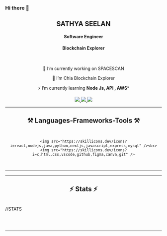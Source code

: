### Hi there 👋


<h2 align="center">SATHYA SEELAN </h2>
<h4 align="center">Software Engineer </h4>
<h4 align="center">Blockchain Explorer </h4>

<br/>

<div align="center">

 🔭 I’m currently working on SPACESCAN
 
 🌱 I’m Chia Blockchain Explorer

⚡ I’m currently learning **Node Js, API , AWS***

 </div>
 
<div align="center"> 
  <a href="mailto:sathyaseelangunasekar@gmail.com">
    <img src="https://img.shields.io/badge/Gmail-333333?style=for-the-badge&logo=gmail&logoColor=red" />
  </a>
  <a href="https://www.linkedin.com/in/sathya-seelan-gunasekar/" target="_blank">
    <img src="https://img.shields.io/badge/LinkedIn-0077B5?style=for-the-badge&logo=linkedin&logoColor=white" target="_blank" />
  </a>
  <a href="https://sathyaseelang.github.io/Portfolio/" target="_blank">
     <img src="https://img.shields.io/badge/Portfolio-FF5722?style=for-the-badge&logo=todoist&logoColor=white" target="_blank" /> <!-- sqlite, safari, google-chrome are other good icon options -->
  </a>
</div>

 <hr/>
 
<h2 align="center">⚒️ Languages-Frameworks-Tools ⚒️</h2>
<br/>
<div align="center">
   
    <img src="https://skillicons.dev/icons?i=react,nodejs,java,python,nextjs,javascript,express,mysql" /><br>
    <img src="https://skillicons.dev/icons?i=c,html,css,vscode,github,figma,canva,git" />
</div>

<br/>
<hr/>
<hr/>

<h2 align="center">⚡ Stats ⚡</h2>
<br>
//STATS

<br/><br/>

<hr/>

<br/>

<br/>
